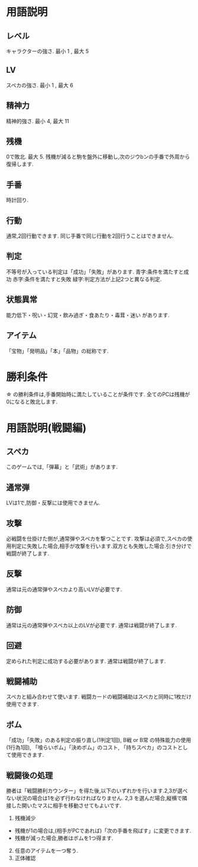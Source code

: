 # 用語説明

## レベル
キャラクターの強さ. 最小 1 , 最大 5

## LV
スペカの強さ. 最小 1 , 最大 6

## 精神力
精神的強さ. 最小 4, 最大 11

## 残機
0で敗北. 最大 5.
残機が減ると駒を盤外に移動し,次のジウbンの手番で外周から復帰します.

## 手番
時計回り.

## 行動
通常,2回行動できます.
同じ手番で同じ行動を2回行うことはできません.

## 判定
不等号が入っている判定は「成功」「失敗」があります.
青字:条件を満たすと成功
赤字:条件を満たすと失敗
緑字:判定方法が上記2つと異なる判定.

## 状態異常
能力低下・呪い・幻覚・飲み過ぎ・食あたり・毒茸・迷い
があります.

## アイテム
「宝物」「発明品」「本」「品物」の総称です.

# 勝利条件
☆ の勝利条件は,手番開始時に満たしていることが条件です.
全てのPCは残機が0になると敗北します.



# 用語説明(戦闘編)

## スペカ
このゲームでは,「弾幕」と「武術」があります.

## 通常弾
LVは1で,防御・反撃には使用できません.

## 攻撃
必戦闘を仕掛けた側が,通常弾やスペカを撃つことです.
攻撃は必須で,スペカの使用判定に失敗した場合,相手が攻撃を行います.双方とも失敗した場合.引き分けで戦闘が終了します.

## 反撃
通常は元の通常弾やスペカより高いLVが必要です.

## 防御
通常は元の通常弾やスペカ以上のLVが必要です.
通常は戦闘が終了します.

## 回避
定められた判定に成功する必要があります.
通常は戦闘が終了します.

## 戦闘補助
スペカと組み合わせて使います.
戦闘カードの戦闘補助はスペカと同時に1枚だけ使用できます.

## ボム
「成功」「失敗」のある判定の振り直し(1判定1回),
B戦 or B常 の特殊能力の使用(1行為1回),
「喰らいボム」「決めボム」のコスト,
「持ちスペカ」のコストとして使用できます.

## 戦闘後の処理
勝者は「戦闘勝利カウンター」を得た後,以下のいずれかを行います.2,3が選べない状況の場合は1を必ず行わなければなりません.
2,3 を選んだ場合,縦横で隣接した開いたマスに相手を移動させてもよいです.
1. 残機減少
  - 残機が1の場合は,(相手がPCであれば)「次の手番を飛ばす」に変更できます.
  - 残機が減った場合,勝者はボムを1つ得ます.
2. 任意のアイテムを一つ奪う.
3. 正体確認